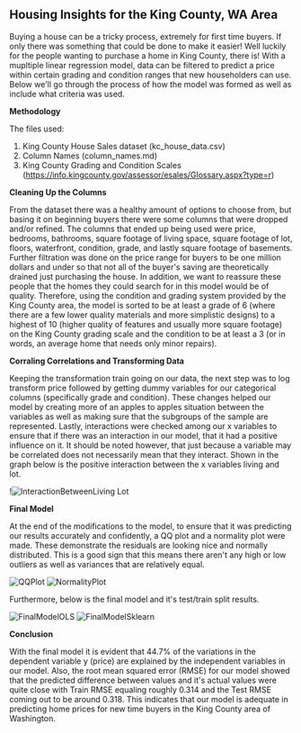 ## Housing Insights for the King County, WA Area

Buying a house can be a tricky process, extremely for first time buyers. If only there was something that could be done to make it easier! Well luckily for the people wanting to purchase a home in King County, there is! With a mupltiple linear regression model, data can be filtered to predict a price within certain grading and condition ranges that new householders can use. Below we'll go through the process of how the model was formed as well as include what criteria was used.

**Methodology**

The files used:
1. King County House Sales dataset (kc_house_data.csv)
2. Column Names (column_names.md)
3. King County Grading and Condition Scales (https://info.kingcounty.gov/assessor/esales/Glossary.aspx?type=r)

**Cleaning Up the Columns**

From the dataset there was a healthy amount of options to choose from, but basing it on beginning buyers there were some columns that were dropped and/or refined. The columns that ended up being used were price, bedrooms, bathrooms, square footage of living space, square footage of lot, floors, waterfront,	condition, grade, and lastly square footage of basements. Further filtration was done on the price range for buyers to be one million dollars and under so that not all of the buyer's saving are theoretically drained just purchasing the house. In addition, we want to reassure these people that the homes they could search for in this model would be of quality. Therefore, using the condition and grading system provided by the King County area, the model is sorted to be at least a grade of 6 (where there are a few lower quality materials and more simplistic designs) to a highest of 10 (higher quality of features and usually more square footage) on the King County grading scale and the condition to be at least a 3 (or in words, an average home that needs only minor repairs).

**Corraling Correlations and Transforming Data**

Keeping the transformation train going on our data, the next step was to log transform price followed by getting dummy variables for our categorical columns (specifically grade and condition). These changes helped our model by creating more of an apples to apples situation between the variables as well as making sure that the subgroups of the sample are represented. Lastly, interactions were checked among our x variables to ensure that if there was an interaction in our model, that it had a positive influence on it. It should be noted however, that just because a variable may be correlated does not necessarily mean that they interact. Shown in the graph below is the positive interaction between the x variables living and lot.

!![InteractionBetweenLiving Lot](https://user-images.githubusercontent.com/79724188/128173825-bd5d0865-a28a-4063-a0a2-4aa77b764e35.png)

**Final Model**

At the end of the modifications to the model, to ensure that it was predicting our results accurately and confidently, a QQ plot and a normality plot were made. These demonstrate the residuals are looking nice and normally distributed. This is a good sign that this means there aren't any high or low outliers as well as variances that are relatively equal. 

![QQPlot](https://user-images.githubusercontent.com/79724188/128173962-9dbafd2f-a747-4051-b6ad-c92d3ed1fce1.png)
![NormalityPlot](https://user-images.githubusercontent.com/79724188/128173978-53e8f69d-e39a-46b1-bfc5-f39b4dd6a576.png)

Furthermore, below is the final model and it's test/train split results.

![FinalModelOLS](https://user-images.githubusercontent.com/79724188/128174141-76bc3eaf-62e8-4e32-a508-a149144d9ff2.png)
![FinalModelSklearn](https://user-images.githubusercontent.com/79724188/128174118-21d5ae7d-dc19-4fe6-886c-b2c16ac3d9e5.png)

**Conclusion**

With the final model it is evident that 44.7% of the variations in the dependent variable y (price) are explained by the independent variables in our model. Also, the root mean squared error (RMSE) for our model showed that the predicted difference between values and it's actual values were quite close with Train RMSE equaling roughly 0.314 and the Test RMSE coming out to be around 0.318. This indicates that our model is adequate in predicting home prices for new time buyers in the King County area of Washington.
